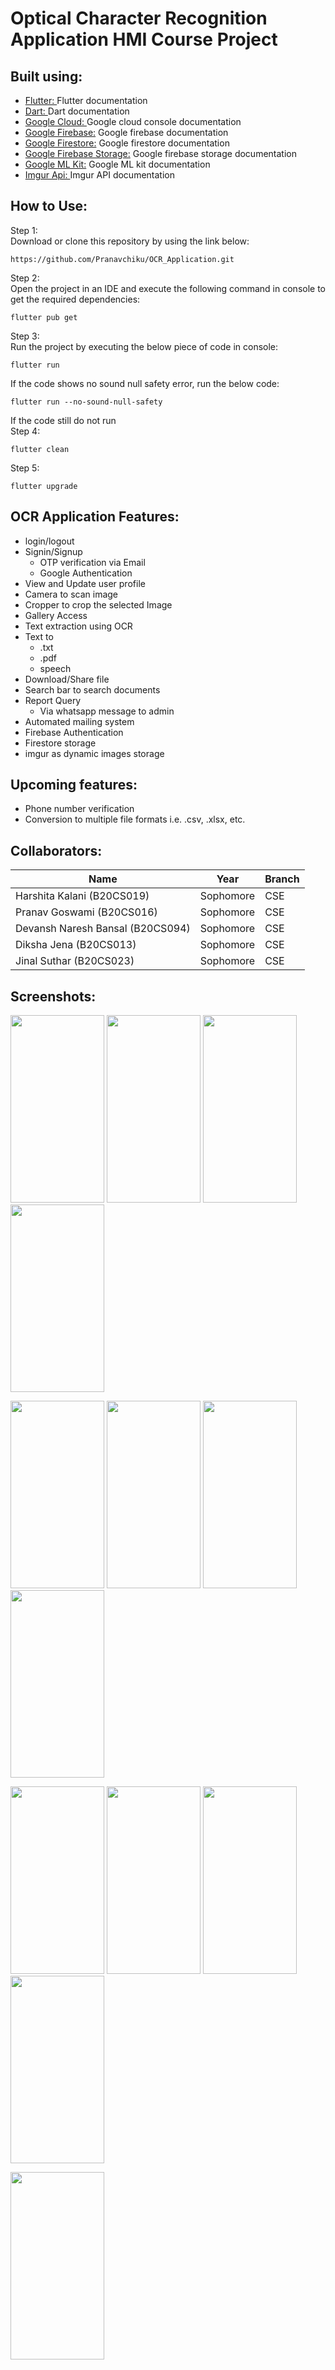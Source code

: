 # Optical Character Recognition Application HMI Course Project

## Built using:
- [Flutter: ](https://flutter.dev/docs/get-started/codelab) Flutter documentation
- [Dart: ](https://dart.dev/) Dart documentation
- [Google Cloud: ](https://console.cloud.google.com/) Google cloud console documentation
- [Google Firebase:](https://firebase.flutter.dev/docs/overview) Google firebase documentation
- [Google Firestore:](https://firebase.flutter.dev/docs/firestore/usage/) Google firestore documentation 
- [Google Firebase Storage:](https://firebase.google.com/docs/storage) Google firebase storage documentation
- [Google ML Kit:](https://pub.dev/packages/google_ml_kit) Google ML kit documentation
- [Imgur Api: ](https://imgur.com/) Imgur API documentation

## How to Use:
Step 1: \
Download or clone this repository by using the link below:
```
https://github.com/Pranavchiku/OCR_Application.git
```
Step 2: \
Open the project in an IDE and execute the following command in console to get the required dependencies:
```
flutter pub get
```
Step 3: \
Run the project by executing the below piece of code in console:
```
flutter run
```
If the code shows no sound null safety error, run the below code:
```
flutter run --no-sound-null-safety
```
If the code still do not run \
Step 4: 
```
flutter clean
```
Step 5: 
```
flutter upgrade
```
## OCR Application Features:
- login/logout
- Signin/Signup 
  - OTP verification via Email
  - Google Authentication
- View and Update user profile
- Camera to scan image
- Cropper to crop the selected Image
- Gallery Access 
- Text extraction using OCR
- Text to
  - .txt 
  - .pdf 
  - speech
- Download/Share file
- Search bar to search documents
- Report Query
  - Via whatsapp message to admin
- Automated mailing system
- Firebase Authentication
- Firestore storage
- imgur as dynamic images storage
## Upcoming features:
- Phone number verification
- Conversion to multiple file formats i.e. .csv, .xlsx, etc.
## Collaborators:
| Name | Year | Branch|
| ------------- | ------------- | ------------- |
| Harshita Kalani (B20CS019)  | Sophomore  | CSE |
| Pranav Goswami (B20CS016) | Sophomore  | CSE |
| Devansh Naresh Bansal (B20CS094) | Sophomore | CSE |
| Diksha Jena (B20CS013) | Sophomore | CSE |
| Jinal Suthar (B20CS023) | Sophomore | CSE |
## Screenshots:
<p float="left">
<img src = "https://github.com/Pranavchiku/OCR_Application/blob/main/HMI%20OCR%20Images/1.jpeg?raw=true" width="150" height="300">
<img src = "https://github.com/Pranavchiku/OCR_Application/blob/main/HMI%20OCR%20Images/2.jpeg?raw=true" width="150" height="300">
<img src = "https://github.com/Pranavchiku/OCR_Application/blob/main/HMI%20OCR%20Images/3.jpeg?raw=true" width="150" height="300">
<img src = "https://github.com/Pranavchiku/OCR_Application/blob/main/HMI%20OCR%20Images/4.jpeg?raw=true" width="150" height="300">
</p>
<p float="left">
<img src = "https://github.com/Pranavchiku/OCR_Application/blob/main/HMI%20OCR%20Images/5.jpeg?raw=true" width="150" height="300">
<img src = "https://github.com/Pranavchiku/OCR_Application/blob/main/HMI%20OCR%20Images/6.jpeg?raw=true" width="150" height="300">
<img src = "https://github.com/Pranavchiku/OCR_Application/blob/main/HMI%20OCR%20Images/7.jpeg?raw=true" width="150" height="300">
<img src = "https://github.com/Pranavchiku/OCR_Application/blob/main/HMI%20OCR%20Images/8.jpeg?raw=true" width="150" height="300">
</p>
<p float="left">
<img src = "https://github.com/Pranavchiku/OCR_Application/blob/main/HMI%20OCR%20Images/9.jpeg?raw=true" width="150" height="300">
<img src = "https://github.com/Pranavchiku/OCR_Application/blob/main/HMI%20OCR%20Images/10.jpeg?raw=true" width="150" height="300">
<img src = "https://github.com/Pranavchiku/OCR_Application/blob/main/HMI%20OCR%20Images/13.jpeg?raw=true" width="150" height="300">
<img src = "https://github.com/Pranavchiku/OCR_Application/blob/main/HMI%20OCR%20Images/14.jpeg?raw=true" width="150" height="300">
</p>
<p float="left">

<img src = "https://github.com/Pranavchiku/OCR_Application/blob/main/HMI%20OCR%20Images/15.jpeg?raw=true" width="150" height="300">
</p>
